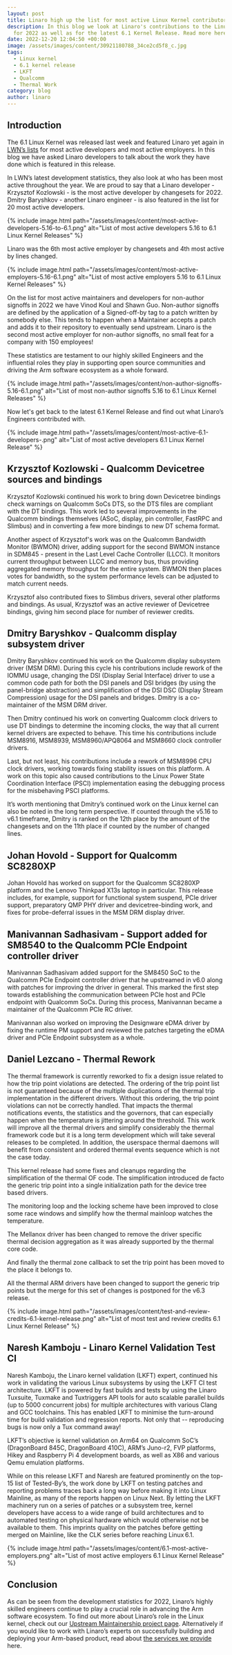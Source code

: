 ```yaml
---
layout: post
title: Linaro high up the list for most active Linux Kernel contributors in 2022
description: In this blog we look at Linaro's contributions to the Linux Kernel
  for 2022 as well as for the latest 6.1 Kernel Release. Read more here!
date: 2022-12-20 12:04:50 +00:00
image: /assets/images/content/30921180788_34ce2cd5f8_c.jpg
tags:
  - Linux kernel
  - 6.1 kernel release
  - LKFT
  - Qualcomm
  - Thermal Work
category: blog
author: linaro
---
```

## Introduction

The 6.1 Linux Kernel was released last week and featured Linaro yet again in [LWN’s lists](https://lwn.net/Articles/915435/) for most active developers and most active employers. In this blog we have asked Linaro developers to talk about the work they have done which is featured in this release. 

In LWN’s latest development statistics, they also look at who has been most active throughout the year. We are proud to say that a Linaro developer - Krzysztof Kozlowski - is the most active developer by changesets for 2022. Dmitry Baryshkov - another Linaro engineer - is also featured in the list for 20 most active developers. 

{% include image.html path="/assets/images/content/most-active-developers-5.16-to-6.1.png" alt="List of most active developers 5.16 to 6.1 Linux Kernel Releases" %}

Linaro was the 6th most active employer by changesets and 4th most active by lines changed. 

{% include image.html path="/assets/images/content/most-active-employers-5.16-6.1.png" alt="List of most active employers 5.16 to 6.1 Linux Kernel Releases" %}

On the list for most active maintainers and developers for non-author signoffs in 2022 we have Vinod Koul and Shawn Guo. Non-author signoffs are defined by the application of a Signed-off-by tag to a patch written by somebody else. This tends to happen when a Maintainer accepts a patch and adds it to their repository to eventually send upstream. Linaro is the second most active employer for non-author signoffs, no small feat for a company with 150 employees! 

These statistics are testament to our highly skilled Engineers and the influential roles they play in supporting open source communities and driving the Arm software ecosystem as a whole forward.

{% include image.html path="/assets/images/content/non-author-signoffs-5.16-6.1.png" alt="List of most non-author signoffs 5.16 to 6.1 Linux Kernel Releases" %}

Now let's get back to the latest 6.1 Kernel Release and find out what Linaro’s Engineers contributed with. 

{% include image.html path="/assets/images/content/most-active-6.1-developers-.png" alt="List of most active developers 6.1 Linux Kernel Release" %}

## Krzysztof Kozlowski - Qualcomm Devicetree sources and bindings

Krzysztof Kozlowski continued his work to bring down Devicetree bindings check warnings on Qualcomm SoCs DTS, so the DTS files are compliant with the DT bindings. This work led to several improvements in the Qualcomm bindings themselves (ASoC, display, pin controller, FastRPC and Slimbus) and in converting a few more bindings to new DT schema format.

Another aspect of Krzysztof's work was on the Qualcomm Bandwidth Monitor (BWMON) driver, adding support for the second BWMON instance in SDM845 - present in the Last Level Cache Controller (LLCC). It monitors current throughput between LLCC and memory bus, thus providing aggregated memory throughput for the entire system. BWMON then places votes for bandwidth, so the system performance levels can be adjusted to match current needs.

Krzysztof also contributed fixes to Slimbus drivers, several other platforms and bindings. As usual, Krzysztof was an active reviewer of Devicetree bindings, giving him second place for number of reviewer credits.

## Dmitry Baryshkov - Qualcomm display subsystem driver

Dmitry Baryshkov continued his work on the Qualcomm display subsystem driver (MSM DRM). During this cycle his contributions include rework of the IOMMU usage, changing the DSI (Display Serial Interface) driver to use a common code path for both the DSI panels and DSI bridges (by using the panel-bridge abstraction) and simplification of the DSI DSC (Display Stream Compression) usage for the DSI panels and bridges. Dmitry is a co-maintainer of the MSM DRM driver.

Then Dmitry continued his work on converting Qualcomm clock drivers to use DT bindings to determine the incoming clocks, the way that all current kernel drivers are expected to behave. This time his contributions include MSM8916, MSM8939, MSM8960/APQ8064 and MSM8660 clock controller drivers.

Last, but not least, his contributions include a rework of MSM8996 CPU clock drivers, working towards fixing stability issues on this platform. A work on this topic also caused contributions to the Linux Power State Coordination Interface (PSCI) implementation easing the debugging process for the misbehaving PSCI platforms.

It’s worth mentioning that Dmitry’s continued work on the Linux kernel can also be noted in the long term perspective. If counted through the v5.16 to v6.1 timeframe, Dmitry is ranked on the 12th place by the amount of the changesets and on the 11th place if counted by the number of changed lines.

## Johan Hovold - Support for Qualcomm SC8280XP

Johan Hovold has worked on support for the Qualcomm SC8280XP platform and the Lenovo Thinkpad X13s laptop in particular. This release includes, for example, support for functional system suspend, PCIe driver support, preparatory QMP PHY driver and devicetree-binding work, and fixes for probe-deferral issues in the MSM DRM display driver.

## Manivannan Sadhasivam - Support added for SM8540 to the Qualcomm PCIe Endpoint controller driver

Manivannan Sadhasivam added support for the SM8450 SoC to the Qualcomm PCIe Endpoint controller driver that he upstreamed in v6.0 along with patches for improving the driver in general. This marked the first step towards establishing the communication between PCIe host and PCIe endpoint with Qualcomm SoCs. During this process, Manivannan became a maintainer of the Qualcomm PCIe RC driver.

Manivannan also worked on improving the Designware eDMA driver by fixing the runtime PM support and reviewed the patches targeting the eDMA driver and PCIe Endpoint subsystem as a whole.

## Daniel Lezcano - Thermal Rework

The thermal framework is currently reworked to fix a design issue related to how the trip point violations are detected. The ordering of the trip point list is not guaranteed because of the multiple duplications of the thermal trip implementation in the different drivers. Without this ordering, the trip point violations can not be correctly handled. That impacts the thermal notifications events, the statistics and the governors, that can especially happen when the temperature is jittering around the threshold. This work will improve all the thermal drivers and simplify considerably the thermal framework code but it is a long term development which will take several releases to be completed. In addition, the userspace thermal daemons will benefit from consistent and ordered thermal events sequence which is not the case today.

This kernel release had some fixes and cleanups regarding the simplification of the thermal OF code. The simplification introduced de facto the generic trip point into a single initialization path for the device tree based drivers.

The monitoring loop and the locking scheme have been improved to close some race windows and simplify how the thermal mainloop watches the temperature.

The Mellanox driver has been changed to remove the driver specific thermal decision aggregation as it was already supported by the thermal core code.

And finally the thermal zone callback to set the trip point has been moved to the place it belongs to.

All the thermal ARM drivers have been changed to support the generic trip points but the merge for this set of changes is postponed for the v6.3 release.

{% include image.html path="/assets/images/content/test-and-review-credits-6.1-kernel-release.png" alt="List of most test and review credits 6.1 Linux Kernel Release" %}

## Naresh Kamboju - Linaro Kernel Validation Test CI

Naresh Kamboju, the Linaro kernel validation (LKFT) expert, continued his work in validating the various Linux subsystems by using the LKFT CI test architecture. LKFT is powered by fast builds and tests by using the Linaro Tuxsuite, Tuxmake and Tuxtriggers API tools for auto scalable parallel builds (up to 5000 concurrent jobs) for multiple architectures with various Clang and GCC toolchains. This has enabled LKFT to minimise the turn-around time for build validation and regression reports. Not only that -- reproducing bugs is now only a Tux command away!

LKFT’s objective is kernel validation on Arm64 on Qualcomm SoC’s (DragonBoard 845C, DragonBoard 410C), ARM’s Juno-r2, FVP platforms, Hikey and Raspberry Pi 4 development boards, as well as X86 and various Qemu emulation platforms.

While on this release LKFT and Naresh are featured prominently on the top-15 list of Tested-By’s, the work done by LKFT on testing patches and reporting problems traces back a long way before making it into Linux Mainline, as many of the reports happen on Linux Next. By letting the LKFT machinery run on a series of patches or a subsystem tree, kernel developers have access to a wide range of build architectures and to automated testing on physical hardware which would otherwise not be available to them. This imprints quality on the patches before getting merged on Mainline, like the CLK series before reaching Linux 6.1.

{% include image.html path="/assets/images/content/6.1-most-active-employers.png" alt="List of most active employers 6.1 Linux Kernel Release" %} 

## Conclusion

As can be seen from the development statistics for 2022, Linaro’s highly skilled engineers continue to play a crucial role in advancing the Arm software ecosystem. To find out more about Linaro’s role in the Linux kernel, check out our [Upstream Maintainership project page](https://linaro.atlassian.net/wiki/spaces/UM/overview). Alternatively if you would like to work with Linaro’s experts on successfully building and deploying your Arm-based product, read about [the services we provide](https://www.linaro.org/services/) here.